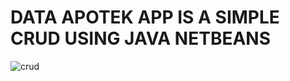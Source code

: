 # DATA APOTEK APP IS A SIMPLE CRUD USING JAVA NETBEANS
![crud](https://user-images.githubusercontent.com/46634156/76730326-979e3900-678d-11ea-8818-3054c71ff9c9.jpg)

